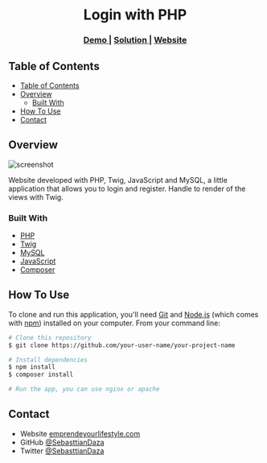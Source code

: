 <!-- Please update value in the {}  -->

<h1 align="center">Login with PHP</h1>

<div align="center">
  <h3>
    <a href="https://{https://loginphp7.herokuapp.com/}">
      Demo
    </a>
    <span> | </span>
    <a href="https://{[Repo](https://github.com/SebasttianDaza/LoginPHP)}">
      Solution
    </a>
    <span> | </span>
    <a href="https://emprendeyourlifestyle.com/portafolio/">
      Website
    </a>
  </h3>
</div>

<!-- TABLE OF CONTENTS -->

## Table of Contents

- [Table of Contents](#table-of-contents)
- [Overview](#overview)
  - [Built With](#built-with)
- [How To Use](#how-to-use)
- [Contact](#contact)

<!-- OVERVIEW -->

## Overview

![screenshot](/public/assest/image/imageRbdomQuo.png)

Website developed with PHP, Twig, JavaScript and MySQL, a little application that allows you to login and register. Handle to render of the views with Twig.

### Built With

<!-- This section should list any major frameworks that you built your project using. Here are a few examples.-->

- [PHP](https://www.php.net/)
- [Twig](https://twig.symfony.com/)
- [MySQL](https://www.mysql.com/)
- [JavaScript](https://www.javascript.com/)
- [Composer](https://getcomposer.org/)


## How To Use

<!-- Example: -->

To clone and run this application, you'll need [Git](https://git-scm.com) and [Node.js](https://nodejs.org/en/download/) (which comes with [npm](http://npmjs.com)) installed on your computer. From your command line:

```bash
# Clone this repository
$ git clone https://github.com/your-user-name/your-project-name

# Install dependencies
$ npm install
$ composer install

# Run the app, you can use nginx or apache
```

## Contact

- Website [emprendeyourlifestyle.com](https://emprendeyourlifestyle.com/)
- GitHub [@SebasttianDaza](https://github.com/SebasttianDaza)
- Twitter [@SebasttianDaza](https://twitter.com/SebasttianDaza)